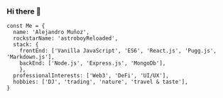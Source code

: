 ### Hi there 👋

```
const Me = {
  name: 'Alejandro Muñoz',
  rockstarName: 'astroboyReloaded',
  stack: {
    frontEnd: ['Vanilla JavaScript', 'ES6', 'React.js', 'Pugg.js', 'Markdown.js'],
    backEnd: ['Node.js', 'Express.js', 'MongoDb'],
    },
  professionalInterests: ['Web3', 'DeFi', 'UI/UX'],
  hobbies: ['DJ', 'trading', 'nature', 'travel & taste'],
}
```

<!--
**astroboyReloaded/astroboyReloaded** is a ✨ _special_ ✨ repository because its `README.md` (this file) appears on your GitHub profile.

Here are some ideas to get you started:

- 🔭 I’m currently working on ...
- 🌱 I’m currently learning ...
- 👯 I’m looking to collaborate on ...
- 🤔 I’m looking for help with ...
- 💬 Ask me about ...
- 📫 How to reach me: ...
- 😄 Pronouns: ...
- ⚡ Fun fact: ...
-->
